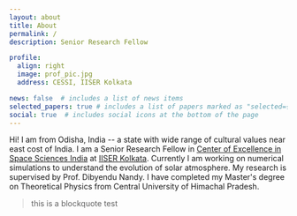 ```yaml
---
layout: about
title: About
permalink: /
description: Senior Research Fellow

profile:
  align: right
  image: prof_pic.jpg
  address: CESSI, IISER Kolkata

news: false  # includes a list of news items
selected_papers: true # includes a list of papers marked as "selected={true}"
social: true  # includes social icons at the bottom of the page
---
```


Hi! I am from Odisha, India -- a state with wide range of cultural values near east cost of India. I am a Senior Research Fellow in
[Center of Excellence in Space Sciences India](http://www.cessi.in/) 
at [IISER Kolkata](http://www.iiserkol.ac.in/). Currently I am working on numerical simulations to understand the evolution of solar atmosphere. My research is supervised by Prof. Dibyendu Nandy. I have completed my Master's degree on Theoretical Physics from Central University of Himachal Pradesh.

> this is a blockquote test

